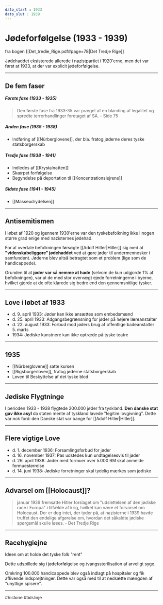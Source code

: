 ```yaml
---
dato_start : 1933
dato_slut : 1939
---
```


# Jødeforfølgelse (1933 - 1939)
fra bogen [[Det_tredie_Rige.pdf#page=78|Det Tredje Rige]]

Jødehaddet eksisterede allerede i nazistpartiet i 1920'erne, men det var først at 1933, at der var explicit jødeforfølgelse. 

---

## De fem faser

##### Første fase (1933 - 1935)
>Den første fase fra 1933-35 var præget af en blanding af legalitet og spredte terrorhandlinger foretaget af SA. 
>\- Side 75

##### Anden fase (1935 - 1938)
- Indføring af [[Nürberglovene]], der bla. fratog jøderne deres tyske statsborgerskab

##### Tredje fase (1938 - 1941)
- Indledes af [[Krystalnatten]]
- Skærpet forfølgelse
- Begyndelse på deportation til [[Koncentrationslejrene]]

##### Sidste fase (1941 - 1945)
- [[Masseudrydelsen]]

---

## Antisemitismen
I løbet af 1920 og igennem 1930'erne var den tyskebefolkning ikke i nogen større grad enige med nazisternes jødehad.

For at overtale befolkningen førsøgte [[Adolf Hitler|Hitler]] sig med at **"videnskabeliggøre" jødehaddet** ved at gøre jøder til undermennesker i samfundent. Jøderne blev altså betragtet som et problem (lige som de handicappede).

Grunden til at **jøder var så nemme at hade** (selvom de kun udgjorde 1% af befolkningen), var at de med stor overvægt ejede forretningerne i byerne, hvilket gjorde at de ofte klarede sig bedre end den gennemsnitlige tysker. 



---
## Love i løbet af 1933
- d. 9. april 1933: Jøder kan ikke ansættes som embedsmænd 
- d. 25. april 1933: Adgangsbegrænsning for jøder på højere læreanstalter 
- d. 22. august 1933: Forbud mod jøders brug af offentlige badeanstalter 5. marts 
- 1934: Jødiske kunstnere kan ikke optræde på tyske teatre

---
## 1935
- [[Nürberglovene]] satte kursen
- [[Rigsborgerloven]], fratog jøderne statsborgerskab
- Loven til Beskyttelse af det tyske blod

---
## Jødiske Flygtninge
I perioden 1933 - 1938 flygtede 200.000 jøder fra tyskland. **Den danske stat gav ikke asyl** da staten mente af tyskland lavede "legitim lovgivning". Dette var nok fordi den Danske stat var bange for [[Adolf Hitler|Hitler]].

---
## Flere vigtige Love
- d. 1. december 1936: Forsamlingsforbud for jøder 
- d. 16. november 1937: Pas udstedes kun undtagelsesvis til jøder 
- d. 26. april 1938: Jøder med formuer over 5.000 RM skal anmelde formuestørrelse 
- d. 14. juni 1938: Jødiske forretninger skal tydelig mærkes som jødiske



---
## Advarsel om [[Holocaust]]?
>januar 1939 fremsatte Hitler forslaget om "udslettelsen af den jødiske race i Europa" i tilfælde af krig, hvilket kan være et forvarsel om Holocaust. Der er dog intet, der tyder på, at nazisterne i 1939 havde truffet den endelige afgørelse om, hvordan det såkaldte jødiske spørgsmål skulle løses.
>\- Det Tredje Rige





---
## Racehygiejne
Ideen om at holde det tyske folk "rent"

Dette udspillede sig i jødeforfølgelse og tvangssterilisation af arveligt syge. 

Omkring 100.000 handicappede blev også indlagt på hospitaler og fik aflivende indsprøjtninger. Dette var også med til at nedsætte mængden af "unyttige spisere".

---

#historie 
#tidslinje 